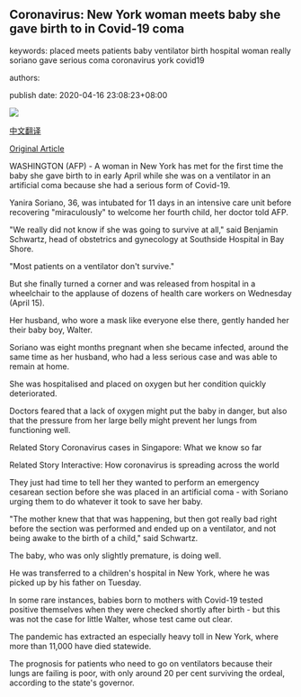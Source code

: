 ## Coronavirus: New York woman meets baby she gave birth to in Covid-19 coma

keywords: placed meets patients baby ventilator birth hospital woman really soriano gave serious coma coronavirus york covid19

authors: 

publish date: 2020-04-16 23:08:23+08:00

![](https://www.straitstimes.com/sites/default/files/styles/x_large/public/articles/2020/04/16/us-health-virus-025535.jpg?itok=rLCz-QnN)

[中文翻译](Coronavirus%3A%20New%20York%20woman%20meets%20baby%20she%20gave%20birth%20to%20in%20Covid-19%20coma_zh.md)

[Original Article](https://www.straitstimes.com/world/united-states/coronavirus-new-york-woman-meets-baby-she-gave-birth-to-in-covid-19-coma)

WASHINGTON (AFP) - A woman in New York has met for the first time the baby she gave birth to in early April while she was on a ventilator in an artificial coma because she had a serious form of Covid-19.

Yanira Soriano, 36, was intubated for 11 days in an intensive care unit before recovering "miraculously" to welcome her fourth child, her doctor told AFP.

"We really did not know if she was going to survive at all," said Benjamin Schwartz, head of obstetrics and gynecology at Southside Hospital in Bay Shore.

"Most patients on a ventilator don't survive."

But she finally turned a corner and was released from hospital in a wheelchair to the applause of dozens of health care workers on Wednesday (April 15).

Her husband, who wore a mask like everyone else there, gently handed her their baby boy, Walter.

Soriano was eight months pregnant when she became infected, around the same time as her husband, who had a less serious case and was able to remain at home.

She was hospitalised and placed on oxygen but her condition quickly deteriorated.

Doctors feared that a lack of oxygen might put the baby in danger, but also that the pressure from her large belly might prevent her lungs from functioning well.

Related Story Coronavirus cases in Singapore: What we know so far

Related Story Interactive: How coronavirus is spreading across the world

They just had time to tell her they wanted to perform an emergency cesarean section before she was placed in an artificial coma - with Soriano urging them to do whatever it took to save her baby.

"The mother knew that that was happening, but then got really bad right before the section was performed and ended up on a ventilator, and not being awake to the birth of a child," said Schwartz.

The baby, who was only slightly premature, is doing well.

He was transferred to a children's hospital in New York, where he was picked up by his father on Tuesday.

In some rare instances, babies born to mothers with Covid-19 tested positive themselves when they were checked shortly after birth - but this was not the case for little Walter, whose test came out clear.

The pandemic has extracted an especially heavy toll in New York, where more than 11,000 have died statewide.

The prognosis for patients who need to go on ventilators because their lungs are failing is poor, with only around 20 per cent surviving the ordeal, according to the state's governor.